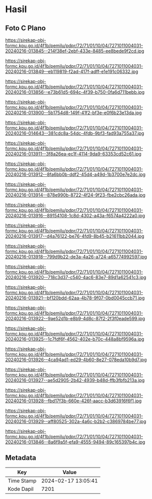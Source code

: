 # Hasil

## Foto C Plano

https://sirekap-obj-formc.kpu.go.id/4f1b/pemilu/pdpr/72/71/01/10/04/7271011004031-20240216-013845--214f38ef-2ebf-433e-8485-ee8bede9f2cd.jpg

https://sirekap-obj-formc.kpu.go.id/4f1b/pemilu/pdpr/72/71/01/10/04/7271011004031-20240216-013849--eb119819-f2ad-417f-adff-e1e191c06332.jpg

https://sirekap-obj-formc.kpu.go.id/4f1b/pemilu/pdpr/72/71/01/10/04/7271011004031-20240216-013856--e73b61d5-694c-4f39-b750-0fa6d711bebb.jpg

https://sirekap-obj-formc.kpu.go.id/4f1b/pemilu/pdpr/72/71/01/10/04/7271011004031-20240216-013900--5b1754d8-149f-41f2-bf3e-e0f6b23e13da.jpg

https://sirekap-obj-formc.kpu.go.id/4f1b/pemilu/pdpr/72/71/01/10/04/7271011004031-20240216-014643--381cdc8a-54dc-4fdb-9bf3-fad93a755a37.jpg

https://sirekap-obj-formc.kpu.go.id/4f1b/pemilu/pdpr/72/71/01/10/04/7271011004031-20240216-013911--3f8a26ea-ec1f-4114-9da9-63353cd52c61.jpg

https://sirekap-obj-formc.kpu.go.id/4f1b/pemilu/pdpr/72/71/01/10/04/7271011004031-20240216-013912--8fa6bb0b-ddf2-45d4-a49d-1b3700e7e2dc.jpg

https://sirekap-obj-formc.kpu.go.id/4f1b/pemilu/pdpr/72/71/01/10/04/7271011004031-20240216-013914--878e990b-8722-4f24-9f23-fbe2cbc26ada.jpg

https://sirekap-obj-formc.kpu.go.id/4f1b/pemilu/pdpr/72/71/01/10/04/7271011004031-20240216-013916--89154108-1c8d-4302-a43a-f6574a4222a0.jpg

https://sirekap-obj-formc.kpu.go.id/4f1b/pemilu/pdpr/72/71/01/10/04/7271011004031-20240216-013917--d4a76122-be76-4fd9-8b45-b21611bb2044.jpg

https://sirekap-obj-formc.kpu.go.id/4f1b/pemilu/pdpr/72/71/01/10/04/7271011004031-20240216-013918--799d9b22-de3a-4a26-a724-a65774992597.jpg

https://sirekap-obj-formc.kpu.go.id/4f1b/pemilu/pdpr/72/71/01/10/04/7271011004031-20240216-013920--718c3d37-c540-4ac6-83e7-89d1a62541c3.jpg

https://sirekap-obj-formc.kpu.go.id/4f1b/pemilu/pdpr/72/71/01/10/04/7271011004031-20240216-013921--bf120bdd-62aa-4b78-9f07-0bd0045ccb71.jpg

https://sirekap-obj-formc.kpu.go.id/4f1b/pemilu/pdpr/72/71/01/10/04/7271011004031-20240216-013922--9ae52d1b-e8b9-4d8c-87f2-2f3f0eade599.jpg

https://sirekap-obj-formc.kpu.go.id/4f1b/pemilu/pdpr/72/71/01/10/04/7271011004031-20240216-013925--1c7fdf6f-4562-402e-b70c-448a8bf9596a.jpg

https://sirekap-obj-formc.kpu.go.id/4f1b/pemilu/pdpr/72/71/01/10/04/7271011004031-20240216-013926--4ca94ad1-ed29-4b60-8e27-078eda10b9d7.jpg

https://sirekap-obj-formc.kpu.go.id/4f1b/pemilu/pdpr/72/71/01/10/04/7271011004031-20240216-013927--ae5d2905-2b42-4939-b48d-ffb3fbfb213a.jpg

https://sirekap-obj-formc.kpu.go.id/4f1b/pemilu/pdpr/72/71/01/10/04/7271011004031-20240216-013928--fbd17f3b-660e-426f-aacc-b3d63916f6f1.jpg

https://sirekap-obj-formc.kpu.go.id/4f1b/pemilu/pdpr/72/71/01/10/04/7271011004031-20240216-013929--aff80525-302a-4a6c-b2b2-c3869784be77.jpg

https://sirekap-obj-formc.kpu.go.id/4f1b/pemilu/pdpr/72/71/01/10/04/7271011004031-20240216-013846--8a6f9a5f-efa9-4555-9494-89c165397b4c.jpg


## Metadata

| Key        | Value               |
| ---------- | ------------------- |
| Time Stamp | 2024-02-17 13:05:41 |
| Kode Dapil | 7201                |



